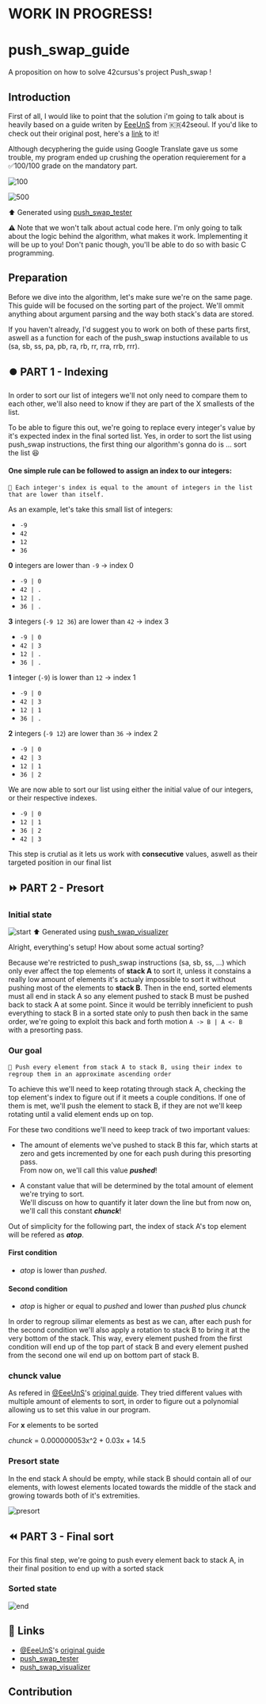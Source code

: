 # WORK IN PROGRESS!


# push_swap_guide

A proposition on how to solve 42cursus's project Push_swap !



## Introduction

First of all, I would like to point that the solution i'm going to talk about is heavily based on a guide writen by [EeeUnS](https://github.com/EeeUnS) from 🇰🇷42seoul. If you'd like to check out their original post, here's a [link](https://eeeuns.github.io/2022/04/15/push-swap/) to it!

Although decyphering the guide using Google Translate gave us some trouble, my program ended up crushing the operation requierement for a ✅100/100 grade on the mandatory part.

![100](https://github.com/ibtrd/push_swap_guide/blob/main/imgs/complexity100.jpg?raw=true)

![500](https://github.com/ibtrd/push_swap_guide/blob/main/imgs/complexity500.jpg?raw=true)

⬆️ Generated using [push_swap_tester](https://github.com/SimonCROS/push_swap_tester)


⚠️ Note that we won't talk about actual code here. I'm only going to talk about the logic behind the algorithm, what makes it work. Implementing it will be up to you! Don't panic though, you'll be able to do so with basic C programming.



## Preparation

Before we dive into the algorithm, let's make sure we're on the same page. This guide will be focused on the sorting part of the project. We'll ommit anything about argument parsing and the way both stack's data are stored.

If you haven't already, I'd suggest you to work on both of these parts first, aswell as a function for each of the push_swap instuctions available to us (sa, sb, ss, pa, pb, ra, rb, rr, rra, rrb, rrr).


## ⏺️ PART 1 - Indexing

In order to sort our list of integers we'll not only need to compare them to each other, we'll also need to know if they are part of the X smallests of the list.

To be able to figure this out, we're going to replace every integer's value by it's expected index in the final sorted list. Yes, in order to sort the list using push_swap instructions, the first thing our algorithm's gonna do is ... sort the list 😆

#### One simple rule can be followed to assign an index to our integers: 

    📝 Each integer's index is equal to the amount of integers in the list that are lower than itself.

As an example, let's take this small list of integers:

- ```-9```
- ```42```
- ```12```
- ```36```

**0** integers are lower than ```-9``` -> index 0

- ```-9 | 0```
- ```42 | .```
- ```12 | .```
- ```36 | .```

**3** integers (```-9 12 36```) are lower than ```42``` -> index 3

- ```-9 | 0```
- ```42 | 3```
- ```12 | .```
- ```36 | .```

**1** integer (```-9```) is lower than ```12``` -> index 1
- ```-9 | 0```
- ```42 | 3```
- ```12 | 1```
- ```36 | .```

**2** integers (```-9 12```) are lower than ```36``` -> index 2

- ```-9 | 0```
- ```42 | 3```
- ```12 | 1```
- ```36 | 2```

We are now able to sort our list using either the initial value of our integers, or their respective indexes.

- ```-9 | 0```
- ```12 | 1```
- ```36 | 2```
- ```42 | 3```

This step is crutial as it lets us work with **consecutive** values, aswell as their targeted position in our final list
## ⏩ PART 2 - Presort

### Initial state

![start](https://github.com/ibtrd/push_swap_guide/blob/main/imgs/visualizer_start.jpg?raw=true)
⬆️ Generated using [push_swap_visualizer](https://github.com/o-reo/push_swap_visualizer)

Alright, everything's setup! How about some actual sorting?

Because we're restricted to push_swap instructions (sa, sb, ss, ...) which only ever affect the top elements of **stack A** to sort it, unless it constains a really low amount of elements it's actualy impossible to sort it without pushing most of the elements to **stack B**. Then in the end, sorted elements must all end in stack A so any element pushed to stack B must be pushed back to stack A at some point. Since it would be terribly inneficient to push everything to stack B in a sorted state only to push then back in the same order, we're going to exploit this back and forth motion ```A -> B | A <- B``` with a presorting pass.

### Our goal

    📝 Push every element from stack A to stack B, using their index to regroup them in an approximate ascending order

To achieve this we'll need to keep rotating through stack A, checking the top element's index to figure out if it meets a couple conditions. If one of them is met, we'll push the element to stack B, if they are not we'll keep rotating until a valid element ends up on top.

For these two conditions we'll need to keep track of two important values:

- The amount of elements we've pushed to stack B this far, which starts at zero and gets incremented by one for each push during this presorting pass.<br>From now on, we'll call this value ***pushed***!

- A constant value that will be determined by the total amount of element we're trying to sort.<br>We'll discuss on how to quantify it later down the line but from now on, we'll call this constant ***chunck***!

Out of simplicity for the following part, the index of stack A's top element will be refered as ***atop***.

#### First condition

- *atop* is lower than *pushed*.

#### Second condition

- *atop* is higher or equal to *pushed* and lower than *pushed* plus *chunck*

In order to regroup silimar elements as best as we can, after each push for the second condition we'll also apply a rotation to stack B to bring it at the very bottom of the stack. This way, every element pushed from the first condition will end up of the top part of stack B and every element pushed from the second one wil end up on bottom part of stack B.

### chunck value

As refered in [@EeeUnS](https://github.com/EeeUnS)'s [original guide](https://eeeuns.github.io/2022/04/15/push-swap/). They tried different values with multiple amount of elements to sort, in order to figure out a polynomial allowing us to set this value in our program.

For **x** elements to be sorted

*chunck* = 0.000000053x^2 + 0.03x + 14.5

### Presort state

In the end stack A should be empty, while stack B should contain all of our elements, with lowest elements located towards the middle of the stack and growing towards both of it's extremities.

![presort](https://github.com/ibtrd/push_swap_guide/blob/main/imgs/visualizer_presort.jpg?raw=true) 



## ⏪ PART 3 - Final sort

For this final step, we're going to push every element back to stack A, in their final position to end up with a sorted stack

### Sorted state

![end](https://github.com/ibtrd/push_swap_guide/blob/main/imgs/visualizer_sorted.jpg?raw=true)

## 🔗 Links

- [@EeeUnS](https://github.com/EeeUnS)'s [original guide](https://eeeuns.github.io/2022/04/15/push-swap/)
- [push_swap_tester](https://github.com/SimonCROS/push_swap_tester)
- [push_swap_visualizer](https://github.com/o-reo/push_swap_visualizer)

## Contribution
